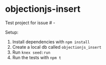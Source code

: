 # objectionjs-insert
Test project for issue # - 

Setup:
1. Install dependencies with `npm install`
2. Create a local db called `objectionjs_insert`
3. Run `knex seed:run`
4. Run the tests with `npm t`
